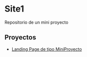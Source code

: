 # Site1

Repositorio de un mini proyecto 

## Proyectos

- [Landing Page de tipo MiniProyecto](https://iamScAm.github.io/MiniProyecto/Site1)
